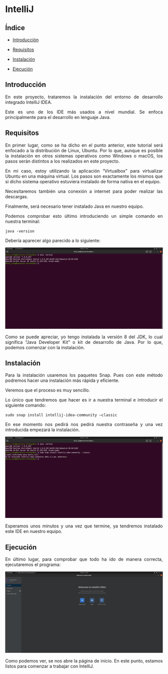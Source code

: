 # IntelliJ
## Índice
* [Introducción](#introducción)  
<a name="introducción"/>

* [Requisitos](#requisitos)  
<a name="requisitos"/>

* [Instalación](#instalación)  
<a name="instalación"/>

* [Ejecución](#ejecución)  
<a name="ejecución"/>

<div align="justify">

  ## Introducción
  En este proyecto, trataremos la instalación del entorno de desarrollo integrado IntelliJ IDEA.
  
  Este es uno de los IDE más usados a nivel mundial. Se enfoca principalmente para el desarrollo en lenguaje Java.
  
  ## Requisitos
  En primer lugar, como se ha dicho en el punto anterior, este tutorial será enfocado a la distribución de Linux, Ubuntu. Por lo que, aunque es posible la instalación en 
  otros sistemas operativos como Windows o macOS, los pasos serán distintos a los realizados en este proyecto.
  
  En mi caso, estoy utilizando la aplicación “Virtualbox” para virtualizar Ubuntu en una máquina virtual. Los pasos son exactamente los mismos que si dicho sistema operativo 
  estuviera instalado de forma nativa en el equipo.
  
  Necesitaremos también una conexión a internet para poder realizar las descargas.
  
  Finalmente, será necesario tener instalado Java en nuestro equipo.
  
  Podemos comprobar esto último introduciendo un simple comando en nuestra terminal: 
  
    java -version
  
  Debería aparecer algo parecido a lo siguiente:
  
  <img src="img/java -version.png">
  
  Como se puede apreciar, yo tengo instalada la versión 8 del JDK, lo cual significa “Java Developer Kit” o kit de desarrollo de Java. Por lo que, podemos comenzar con la 
  instalación.
  
  ## Instalación
  Para la instalación usaremos los paquetes Snap. Pues con este método podremos hacer una instalación más rápida y eficiente.
  
  Veremos que el proceso es muy sencillo.
  
  Lo único que tendremos que hacer es ir a nuestra terminal e introducir el siguiente comando: 
  
    sudo snap install intellij-idea-community –classic
  
  En ese momento nos pedirá nos pedirá nuestra contraseña y una vez introducida empezará la instalación.
  
  <img src="img/instalacion.png">
  
  Esperamos unos minutos y una vez que termine, ya tendremos instalado este IDE en nuestro equipo.
  
  ## Ejecución
  En último lugar, para comprobar que todo ha ido de manera correcta, ejecutaremos el programa:
  
  <img src="img/intellij.png">
  
  Como podemos ver, se nos abre la página de inicio. En este punto, estamos listos para comenzar a trabajar con IntelliJ. 

 </div>
